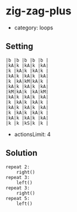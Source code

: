 # zig-zag-plus
- category: loops

## Setting

```
|b |b |b |b |b |
|kA|k |kA|k |kA|
|k |kA|k |kA|k |
|kA|k |kA|k |kA|
|k |kA|kM|kA|k |
|kA|k |kA|k |kA|
|kM|kA|k |kA|kM|
|kA|k |kA|k |kA|
|k |kA|k |kA|k |
|kA|k |kA|k |kA|
|k |kA|k |kA|k |
|kA|k |kA|k |kA|
|k |k |kS|k |k |
```

- actionsLimit: 4

## Solution

```
repeat 2:
    right()
repeat 3:
    left()
repeat 3:
    right()
repeat 5:
    left()

```
